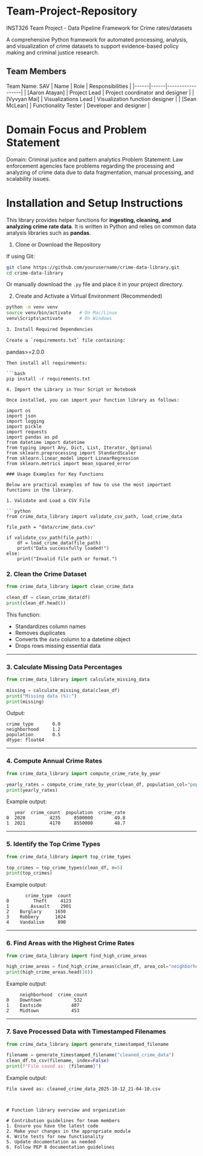 # Team-Project-Repository
INST326 Team Project - Data Pipeline Framework for Crime rates/datasets

A comprehensive Python framework for automated processing, analysis, and visualization of crime datasets to support evidence-based policy making and criminal justice research.

## Team Members

Team Name: SAV 
| Name | Role | Responsibilities |
|------|------|------------------|
| [Aaron Atayan] | Project Lead | Project coordinator and designer |
| [Vyvyan Mai] | Visualizations Lead | Visualization function designer |
| [Sean McLean] | Functionality Tester | Developer and designer |

# Domain Focus and Problem Statement

Domain: Criminal justice and pattern analytics
Problem Statement: 
    Law enforcement agencies face problems regarding the processing and analyzing of crime data due to 
    data fragmentation, manual processing, and scalability issues.

# Installation and Setup Instructions

This library provides helper functions for **ingesting, cleaning, and analyzing crime rate data**. It is written in Python and relies on common data analysis libraries such as **pandas**.

1. Clone or Download the Repository

If using Git:
```bash
git clone https://github.com/yourusername/crime-data-library.git
cd crime-data-library
```
Or manually download the `.py` file and place it in your project directory.

2. Create and Activate a Virtual Environment (Recommended)

```bash
python -m venv venv
source venv/bin/activate   # On Mac/Linux
venv\Scripts\activate      # On Windows

3. Install Required Dependencies

Create a `requirements.txt` file containing:
```
pandas>=2.0.0
```
Then install all requirements:

```bash
pip install -r requirements.txt

4. Import the Library in Your Script or Notebook

Once installed, you can import your function library as follows:

import os
import json
import logging
import pickle
import requests
import pandas as pd
from datetime import datetime
from typing import Any, Dict, List, Iterator, Optional
from sklearn.preprocessing import StandardScaler
from sklearn.linear_model import LinearRegression
from sklearn.metrics import mean_squared_error

### Usage Examples for Key Functions

Below are practical examples of how to use the most important functions in the library.

1. Validate and Load a CSV File

```python
from crime_data_library import validate_csv_path, load_crime_data

file_path = "data/crime_data.csv"

if validate_csv_path(file_path):
    df = load_crime_data(file_path)
    print("Data successfully loaded!")
else:
    print("Invalid file path or format.")
```

### 2. Clean the Crime Dataset

```python
from crime_data_library import clean_crime_data

clean_df = clean_crime_data(df)
print(clean_df.head())
```

This function:

* Standardizes column names
* Removes duplicates
* Converts the `date` column to a datetime object
* Drops rows missing essential data

---

### 3. Calculate Missing Data Percentages

```python
from crime_data_library import calculate_missing_data

missing = calculate_missing_data(clean_df)
print("Missing data (%):")
print(missing)
```

Output:

```
crime_type       0.0
neighborhood     1.2
population       0.5
dtype: float64
```

---

### 4. Compute Annual Crime Rates

```python
from crime_data_library import compute_crime_rate_by_year

yearly_rates = compute_crime_rate_by_year(clean_df, population_col="population")
print(yearly_rates)
```

Example output:

```
   year  crime_count  population  crime_rate
0  2020         4235     8500000        49.8
1  2021         4170     8550000        48.7
```

---

### 5. Identify the Top Crime Types

```python
from crime_data_library import top_crime_types

top_crimes = top_crime_types(clean_df, n=5)
print(top_crimes)
```

Example output:

```
       crime_type  count
0         Theft     4123
1        Assault    2901
2    Burglary     1650
3    Robbery      1024
4    Vandalism     890
```

---

### 6. Find Areas with the Highest Crime Rates

```python
from crime_data_library import find_high_crime_areas

high_crime_areas = find_high_crime_areas(clean_df, area_col="neighborhood")
print(high_crime_areas.head(10))
```

Example output:

```
     neighborhood  crime_count
0    Downtown            532
1    Eastside           487
2    Midtown            453
```

---

### 7. Save Processed Data with Timestamped Filenames

```python
from crime_data_library import generate_timestamped_filename

filename = generate_timestamped_filename("cleaned_crime_data")
clean_df.to_csv(filename, index=False)
print(f"File saved as: {filename}")
```

Example output:

```
File saved as: cleaned_crime_data_2025-10-12_21-04-10.csv



# Function library overview and organization

# Contribution guidelines for team members
1. Ensure you have the latest code
2. Make your changes in the appropriate module
4. Write tests for new functionality
5. Update documentation as needed
6. Follow PEP 8 documentation guidelines
